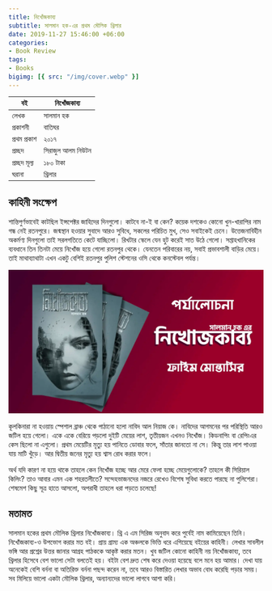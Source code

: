 ```yaml
---
title: নিখোঁজকাব্য
subtitle: সালমান হক-এর প্রথম মৌলিক থ্রিলার
date: 2019-11-27 15:46:00 +06:00
categories:
- Book Review
tags:
- Books
bigimg: [{ src: "/img/cover.webp" }]
---
```


| বই | নিখোঁজকাব্য |
|--------|--------|
|  লেখক |   সালমান হক |
|  প্রকাশনী   |   বাতিঘর |
| প্রথম প্রকাশ |   ২০১৭   |
|   প্রচ্ছদ  | সিরাজুল আলম নিউটন |
| প্রচ্ছদ মূল্য |   ১৮০ টাকা  |
|   ঘরানা   |  থ্রিলার   |

## কাহিনী সংক্ষেপ
শান্তিপুর্ণভাবেই কাটছিল ইন্সপেক্টর জাহিদের দিনগুলো। কাটবে না-ই বা কেন? কয়েক দশকেও কোনো খুন-খারাপির নাম গন্ধ নেই রতনপুরে। জন্মস্থান হওয়ার সুবাদে আরও সুবিধে, সকলের পরিচিত মুখ, সেও সবাইকেই চেনে। উত্তেজনাবিহীন অকর্মণ্য দিনগুলো তাই সরলগতিতে কেটে যাচ্ছিলো। রিখটার স্কেলে যেন হুট করেই সাত উঠে গেলো। সপ্তাহখানিকের ব্যবধানে তিন তিনটা মেয়ে নিখোঁজ হয়ে গেলো রতনপুর থেকে। যেনতেন পরিবারের নয়, সবাই প্রভাবশালী বাড়ির মেয়ে। তাই মাথাব্যাথাটা এখন একটু বেশিই রতনপুর পুলিশ স্টেশনের ওসি থেকে কনস্টেবল পর্যন্ত।

![Nikhojkabbo](/img/nikhojkabbo.webp)

কূলকিনারা না হওয়ায় স্পেশাল ব্রাঞ্চ থেকে পাঠানো হলো নাবিদ আল নিয়াজ কে। নাবিদের আগমনের পর পরিস্থিতি আরও জটিল হয়ে গেলো। একে একে বেরিয়ে পড়লো দুইটি মেয়ের লাশ, তৃতীয়জন এখনও নিখোঁজ। কিডনাপিং বা রেপিংএর কেস ছিলো না এগুলো। প্রথম মেয়েটির মৃত্যু হয় পানিতে ডোবার ফলে, সাঁতার জানতো না সে। কিন্তু তার লাশ পাওয়া যায় মাটি খুঁড়ে। আর দ্বিতীয় জনের মৃত্যু হয় শ্বাস রোধ করার ফলে।

অর্থ যদি কারণ না হয়ে থাকে তাহলে কেন নিখোঁজ হচ্ছে আর মেরে ফেলা হচ্ছে মেয়েগুলোকে? তাহলে কী সিরিয়াল কিলিং? তাও আবার এমন এক শহরতলীতে? সন্দেহভাজনদের নজরে রেখেও বিশেষ সুবিধা করতে পারছে না পুলিশেরা। শেষমেশ কিছু সূত্র হাতে আসলো, অপরাধী তাহলে ধরা পড়তে চলেছে!

## মতামত

সালমান হকের প্রথম মৌলিক থ্রিলার নিখোঁজকাব্য। থ্রি এ এম সিরিজ অনুবাদ করে পুর্বেই নাম কামিয়েছেন তিনি। নিখোঁজকাব্য-ও উপভোগ করার মত বই। প্রায় গ্রাম্য এক অঞ্চলকে ভিত্তি ধরে এগিয়েছে বইয়ের কাহিনী। লেখার সাবলীল ভঙ্গি আর প্রশ্নের উত্তর জানার আগ্রহ পাঠককে আকৃষ্ট করার মতন। খুব জটিল কোনো কাহিনী নয় নিখোঁজকাব্য, তবে থ্রিলার হিসেবে বেশ ভালো সেটা বলতেই হয়। বইটা বেশ দ্রুত শেষ করে দেওয়া হয়েছে বলে মনে হয় আমার। দেখা যায় অনেকেই বেশি বর্ননা বা অতিরিক্ত বর্ননা পছন্দ করেন না, তবে আরও বিস্তারিত লেখার অভাব বোধ করেছি পড়ার সময়। সব মিলিয়ে ভালো একটা মৌলিক থ্রিলার, অন্যান্যদের ভালো লাগবে আশা করি।
